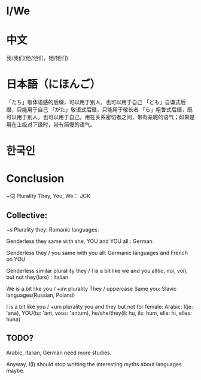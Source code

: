 # I/We

# 中文
我/我们(他/他们，她/她们)

# 日本語（にほんご）

「たち」敬体语感的后缀，可以用于别人，也可以用于自己
「ども」自谦式后缀，只能用于自己
「がた」敬语式后缀，只能用于敬长者
「ら」粗鲁式后缀，既可以用于别人，也可以用于自己。用在关系密切者之间，带有亲昵的语气；如果是用在上级对下级时，带有简慢的语气。

# 한국인

# Conclusion

+词 Plurality They, You, We：  JCK

## Collective:

+s Plurality they:  Romanic languages.

Genderless they same with she, YOU and YOU all : German

Genderless they / you same with you all:  Germanic languages and French on YOU

Genderless similar pluraliity they / I is a bit like we and you all(io, noi, voi), but not they(loro) : Italian

We is a bit like you / +i/и plurality They / uppercase Same you:  Slavic languages(Russian, Poland)

I is a bit like you / +um plurality you and they but not for female: Arabic: I(je: 'ana), YOU(tu: 'ant, vous: 'antum), he/she/they(il: hu, ils: hum, elle: hi, elles: huna)

## TODO?

Arabic, Italian, German need more studies. 

Anyway, I(I) should stop writting the interesting myths about languages maybe. 
